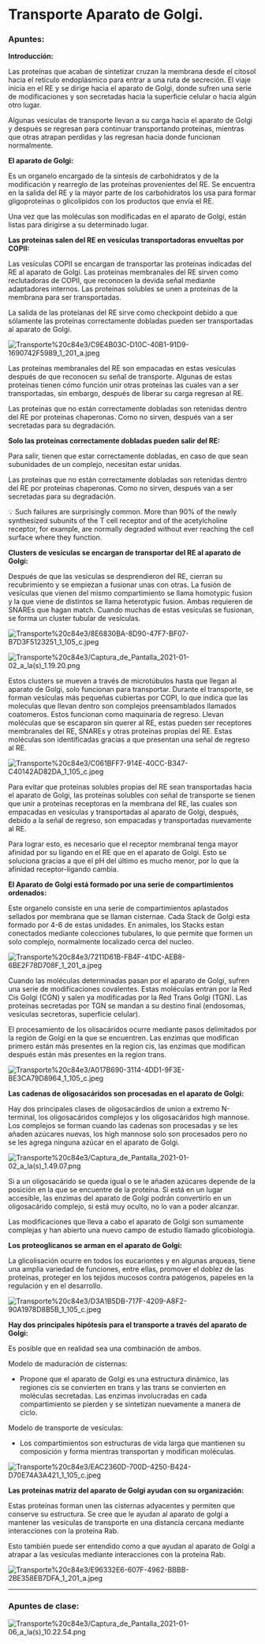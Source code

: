 # Transporte Aparato de Golgi.

### Apuntes:

**Introducción:**

Las proteínas que  acaban de sintetizar cruzan la membrana desde el citosol hacia el retículo endoplásmico para entrar a una ruta de secreción. El viaje inicia en el RE y se dirige hacia el aparato de Golgi, donde sufren una serie de modificaciones y son secretadas hacia la superficie celular o hacia algún otro lugar. 

Algunas vesículas de transporte llevan a su carga hacia el aparato de Golgi y después se regresan para continuar transportando proteínas, mientras que otras atrapan perdidas  y las regresan hacia donde funcionan normalmente.

**El aparato de Golgi:**

Es un organelo encargado de la síntesis de carbohidratos y de la modificación y rearreglo de las proteínas provenientes del RE. Se encuentra en la salida del RE y la mayor parte de los carbohidratos los usa para formar gligoproteínas o glicolípidos con los productos que envía el RE. 

Una vez que las moléculas son modificadas en el aparato de Golgi, están listas para dirigirse a su determinado lugar.

**Las proteínas salen del RE en vesículas transportadoras envueltas por COPII:**

Las vesículas COPII se encargan de transportar las proteínas indicadas del RE al aparato de Golgi. Las proteínas membranales del RE sirven como reclutadoras de COPII, que reconocen la devida señal mediante adaptadores internos. Las proteínas solubles se unen a proteínas de la membrana para ser transportadas. 

La salida de las proteíanas del RE sirve como checkpoint debido a que sólamente las proteínas correctamente dobladas pueden ser transportadas al aparato de Golgi.

![Transporte%20c84e3/C9E4B03C-D10C-40B1-91D9-1690742F5989_1_201_a.jpeg](Transporte%20c84e3/C9E4B03C-D10C-40B1-91D9-1690742F5989_1_201_a.jpeg)

Las proteínas membranales del RE son empacadas en estas vesículas después de que reconocen su señal de transporte. Algunas de estas proteínas tienen cómo función unir otras proteínas las cuales van a ser transportadas, sin embargo, después de liberar su carga regresan al RE.

Las proteínas que no están correctamente dobladas son retenidas dentro del RE por proteínas chaperonas. Como no sirven, después van a ser secretadas para su degradación.

**Solo las proteínas correctamente dobladas pueden salir del RE:**

Para salir, tienen que estar correctamente dobladas, en caso de que sean subunidades de un complejo, necesitan estar unidas. 

Las proteínas que no están correctamente dobladas son retenidas dentro del RE por proteínas chaperonas. Como no sirven, después van a ser secretadas para su degradación.

<aside>
💡 Such failures are surprisingly common. More than 90% of the newly synthesized subunits of the T cell receptor and of the acetylcholine receptor, for example, are normally degraded without ever reaching the cell surface where they function.

</aside>

**Clusters de vesículas se encargan de transportar del RE al aparato de Golgi:**

Después de que las vesículas se desprendieron del RE, cierran su recubrimiento y se empiezan a fusionar unas con otras. La fusión de vesículas que vienen del mismo compartimiento se llama homotypic fusion y la que viene de distintos se llama heterotypic fusion. Ambas requieren de SNAREs que hagan match. Cuando muchas de estas vesículas se fusionan, se forma un cluster tubular de vesículas. 

![Transporte%20c84e3/8E6830BA-8D90-47F7-BF07-B7D3F5123251_1_105_c.jpeg](Transporte%20c84e3/8E6830BA-8D90-47F7-BF07-B7D3F5123251_1_105_c.jpeg)

![Transporte%20c84e3/Captura_de_Pantalla_2021-01-02_a_la(s)_1.19.20.png](Transporte%20c84e3/Captura_de_Pantalla_2021-01-02_a_la(s)_1.19.20.png)

Estos clusters se mueven a través de microtúbulos hasta que llegan al aparato de Golgi, solo funcionan para transportar. Durante el transporte, se forman vesículas más pequeñas cubiertas por COPI, lo que indica que las moleculas que llevan dentro son complejos preensamblados llamados coatomeros. Estos funcionan como maquinaria de regreso. Llevan moléculas que se escaparon sin querer al RE, estas pueden ser receptores membranales del RE, SNAREs y otras proteínas propias del RE. Estas moléculas son identificadas gracias a que presentan una señal de regreso al RE.

![Transporte%20c84e3/C061BFF7-914E-40CC-B347-C40142AD82DA_1_105_c.jpeg](Transporte%20c84e3/C061BFF7-914E-40CC-B347-C40142AD82DA_1_105_c.jpeg)

 

Para evitar que proteínas solubles propias del RE sean transportadas hacia el aparato de Golgi, las proteínas solubles con señal de transporte se tienen que unir a proteínas receptoras en la membrana del RE, las cuales son empacadas en vesículas y transportadas al aparato de Golgi, después, debido a la señal de regreso, son empacadas y transportadas nuevamente al RE.

Para lograr esto, es necesario que el receptor membranal tenga mayor afinidad por su ligando en el RE que en el aparato de Golgi. Esto se soluciona gracias a que el pH del último es mucho menor, por lo que la afinidad receptor-ligando cambia.

**El Aparato de Golgi está formado por una serie de compartimientos ordenados:**

Este organelo consiste en una serie de compartimientos aplastados sellados por membrana que se llaman cisternae. Cada Stack de Golgi esta formado por  4-6 de estas unidades. En animales, los Stacks estan conectados mediante colecciones tubulares, lo que permite que formen un solo complejo, normalmente localizado cerca del nucleo.

![Transporte%20c84e3/7211D61B-FB4F-41DC-AEB8-6BE2F78D708F_1_201_a.jpeg](Transporte%20c84e3/7211D61B-FB4F-41DC-AEB8-6BE2F78D708F_1_201_a.jpeg)

Cuando las moléculas determinadas pasan por el aparato de Golgi, sufren una serie de modificaciones covalentes. Estas moléculas entran por la Red Cis Golgi (CGN) y salen ya modificadas por la Red Trans Golgi (TGN). Las proteínas secretadas por TGN se mandan a su destino final (endosomas, vesículas secretoras, superficie celular).

El procesamiento de los olisacáridos ocurre mediante pasos delimitados por la región de Golgi en la que se encuentren. Las enzimas que modifican primero están más presentes en la region cis, las enzimas que modifican después están más presentes en la region trans. 

![Transporte%20c84e3/A017B690-3114-4DD1-9F3E-BE3CA79D8964_1_105_c.jpeg](Transporte%20c84e3/A017B690-3114-4DD1-9F3E-BE3CA79D8964_1_105_c.jpeg)

**Las cadenas de oligosacáridos son procesadas en el aparato de Golgi:**

Hay dos principales clases de oligosacárdios de union a extremo N-terminal, los oligosacáridos complejos y los oligosacáridos high mannose. Los complejos se forman cuando las cadenas son procesadas y se les añaden azúcares nuevas, los high mannose solo son procesados pero no se les agrega ninguna azúcar en el aparato de Golgi.

![Transporte%20c84e3/Captura_de_Pantalla_2021-01-02_a_la(s)_1.49.07.png](Transporte%20c84e3/Captura_de_Pantalla_2021-01-02_a_la(s)_1.49.07.png)

Si a un oligosacárido se queda igual o se le añaden azúcares depende de la posición en la que se encuentre de la proteína. Si está en un lugar accesible, las enzimas del aparato de Golgi podrán convertirlo en un oligosacárido complejo, si está muy oculto, no lo van a poder alcanzar.

Las modificaciones que lleva a cabo el aparato de Golgi son sumamente complejas y han abierto una nuevo campo de estudio llamado glicobiología. 

**Los proteoglícanos se arman en el aparato de Golgi:**

La glicolisación ocurre en todos los eucariontes y en algunas arqueas, tiene una amplia variedad de funciones, entre ellas, promover el doblez de las proteínas, proteger en los tejidos mucosos contra patógenos, papeles en la regulación y en el desarrollo. 

![Transporte%20c84e3/D3A1B5DB-717F-4209-A8F2-90A1978D8B5B_1_105_c.jpeg](Transporte%20c84e3/D3A1B5DB-717F-4209-A8F2-90A1978D8B5B_1_105_c.jpeg)

**Hay dos principales hipótesis para el transporte a través del aparato de Golgi:**

Es posible que en realidad sea una combinación de ambos.

Modelo de maduración de cisternas:

- Propone que el aparato de Golgi es una estructura dinámico, las regiones cis se convierten en trans y las trans se convierten en moléculas secretadas. Las enzimas involucradas en cada compartimiento se pierden y se sintetizan nuevamente a manera de ciclo.

Modelo de transporte de vesículas:

- Los compartimientos son estructuras de vida larga que mantienen su composición y forma mientras transportan y modifican moléculas.

![Transporte%20c84e3/EAC2360D-700D-4250-B424-D70E74A3A421_1_105_c.jpeg](Transporte%20c84e3/EAC2360D-700D-4250-B424-D70E74A3A421_1_105_c.jpeg)

**Las proteínas matriz del aparato de Golgi ayudan con su organización:**

Estas proteínas forman unen las cisternas adyacentes y permiten que conserve su estructura. Se cree que le ayudan al aparato de golgi a mantener las vesículas de transporte en una distancia cercana mediante interacciones con la proteína Rab.

Esto también puede ser entendido como a que ayudan al aparato de Golgi a atrapar a las vesículas mediante interacciones con la proteína Rab.

![Transporte%20c84e3/E96332E6-607F-4962-BBBB-2BE358EB7DFA_1_201_a.jpeg](Transporte%20c84e3/E96332E6-607F-4962-BBBB-2BE358EB7DFA_1_201_a.jpeg)

---

### Apuntes de clase:

![Transporte%20c84e3/Captura_de_Pantalla_2021-01-06_a_la(s)_10.22.54.png](Transporte%20c84e3/Captura_de_Pantalla_2021-01-06_a_la(s)_10.22.54.png)